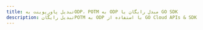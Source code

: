 ---title: تبدیل پاورپوینت بهODP، POTM به ODP مبدل رایگان یا GO SDKdescription: تبدیل رایگانPOTM به ODP با استفاده از GO Cloud APIs & SDK. همچنین اسناد Microsoft PowerPoint را در Cloud ایجاد، ویرایش و رندر کنید.---